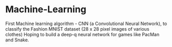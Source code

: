 # Machine-Learning
First Machine learning algorithm - CNN (a Convolutional Neural Network), to classify the Fashion MNIST dataset (28 x 28 pixel images of various clothes)
Hoping to build a deep-q neural network for games like PacMan and Snake.
